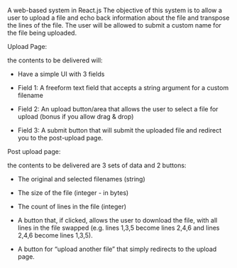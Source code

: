 A web-based system in React.js
The objective of this system is to allow a user to upload a file and echo back information about the file and transpose the lines of the file. The user will be allowed to submit a custom name for the file being uploaded.

Upload Page:

the contents to be delivered will:

- Have a simple UI with 3 fields

- Field 1: A freeform text field that accepts a string argument for a custom filename

- Field 2: An upload button/area that allows the user to select a file for upload (bonus if you allow drag & drop)

- Field 3: A submit button that will submit the uploaded file and redirect you to the post-upload page.

Post upload page:

the contents to be delivered are 3 sets of data and 2 buttons:

- The original and selected filenames (string)

- The size of the file (integer - in bytes)

- The count of lines in the file (integer)

- A button that, if clicked, allows the user to download the file, with all lines in the file swapped (e.g. lines 1,3,5 become lines 2,4,6 and lines 2,4,6 become lines 1,3,5).

- A button for “upload another file” that simply redirects to the upload page.

